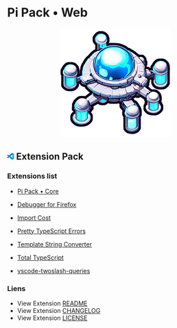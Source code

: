 # Pi Pack • Web

<div align="center"><picture><img src="/extension/icon.png" title="Pi Pack • Web" alt="Pi Pack • Web"></picture></div>

## <picture><img alt="VS Code icon" src="assets/vscode.png"></picture> Extension Pack

### Extensions list

- [Pi Pack • Core](https://marketplace.visualstudio.com/items?itemName=pibcht.pack-core)

- [Debugger for Firefox](https://marketplace.visualstudio.com/items?itemName=firefox-devtools.vscode-firefox-debug)
- [Import Cost](https://marketplace.visualstudio.com/items?itemName=wix.vscode-import-cost)
- [Pretty TypeScript Errors](https://marketplace.visualstudio.com/items?itemName=yoavbls.pretty-ts-errors)
- [Template String Converter](https://marketplace.visualstudio.com/items?itemName=meganrogge.template-string-converter)
- [Total TypeScript](https://marketplace.visualstudio.com/items?itemName=mattpocock.ts-error-translator)
- [vscode-twoslash-queries](https://marketplace.visualstudio.com/items?itemName=orta.vscode-twoslash-queries)

### Liens

- View Extension [README](/extension/README.md)
- View Extension [CHANGELOG](/extension/CHANGELOG.md)
- View Extension [LICENSE](/extension/LICENSE.md)
